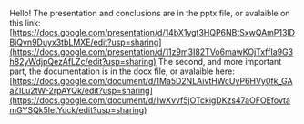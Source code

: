 Hello! 
The presentation and conclusions are in the pptx file, or avalaible on this link: [https://docs.google.com/presentation/d/14bX1ygt3HQP6NBtSxwQAmP13lDBiQvn9Duyx3tbLMXE/edit?usp=sharing](https://docs.google.com/presentation/d/11z9m3I82TVo6mawKOjTxffIa9G3h82yWdjpQezAfLZc/edit?usp=sharing)
The second, and more important part, the documentation is in the docx file, or avalaible here: [https://docs.google.com/document/d/1Ma5D2NLAivtHWcUyP6HVy0fk_GAaZILu2tW-2rpAYQk/edit?usp=sharing](https://docs.google.com/document/d/1wXvvf5jOTckigDKzs47aOFOEfovtamGYSQk5IetYdck/edit?usp=sharing)
